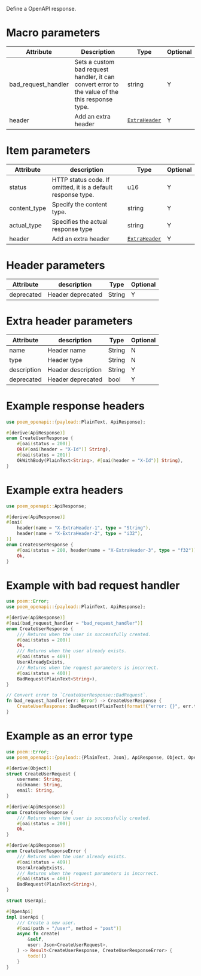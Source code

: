 Define a OpenAPI response.

# Macro parameters

| Attribute           | Description                                                                                     | Type                                                       | Optional |
|---------------------|-------------------------------------------------------------------------------------------------|------------------------------------------------------------|----------|
| bad_request_handler | Sets a custom bad request handler, it can convert error to the value of the this response type. | string                                                     | Y        |
| header              | Add an extra header                                                                             | [`ExtraHeader`](macro@ApiResponse#extra-header-parameters) | Y        |

# Item parameters

| Attribute    | description                                                  | Type                                                       | Optional |
|--------------|--------------------------------------------------------------|------------------------------------------------------------|----------|
| status       | HTTP status code. If omitted, it is a default response type. | u16                                                        | Y        |
| content_type | Specify the content type.                                    | string                                                     | Y        |
| actual_type  | Specifies the actual response type                           | string                                                     | Y        |
| header       | Add an extra header                                          | [`ExtraHeader`](macro@ApiResponse#extra-header-parameters) | Y        |

# Header parameters

| Attribute  | description       | Type   | Optional |
|------------|-------------------|--------|----------|
| deprecated | Header deprecated | String | Y        |

# Extra header parameters

| Attribute   | description        | Type   | Optional |
|-------------|--------------------|--------|----------|
| name        | Header name        | String | N        |
| type        | Header type        | String | N        |
| description | Header description | String | Y        |
| deprecated  | Header deprecated  | bool   | Y        |

# Example response headers

```rust
use poem_openapi::{payload::PlainText, ApiResponse};

#[derive(ApiResponse)]
enum CreateUserResponse {
    #[oai(status = 200)]
    Ok(#[oai(header = "X-Id")] String),
    #[oai(status = 201)]
    OkWithBody(PlainText<String>, #[oai(header = "X-Id")] String),
}
```

# Example extra headers

```rust
use poem_openapi::ApiResponse;

#[derive(ApiResponse)]
#[oai(
    header(name = "X-ExtraHeader-1", type = "String"),
    header(name = "X-ExtraHeader-2", type = "i32"),
)]
enum CreateUserResponse {
    #[oai(status = 200, header(name = "X-ExtraHeader-3", type = "f32"))]
    Ok,
}
```

# Example with bad request handler

```rust
use poem::Error;
use poem_openapi::{payload::PlainText, ApiResponse};

#[derive(ApiResponse)]
#[oai(bad_request_handler = "bad_request_handler")]
enum CreateUserResponse {
    /// Returns when the user is successfully created.
    #[oai(status = 200)]
    Ok,
    /// Returns when the user already exists.
    #[oai(status = 409)]
    UserAlreadyExists,
    /// Returns when the request parameters is incorrect.
    #[oai(status = 400)]
    BadRequest(PlainText<String>),
}

// Convert error to `CreateUserResponse::BadRequest`.
fn bad_request_handler(err: Error) -> CreateUserResponse {
    CreateUserResponse::BadRequest(PlainText(format!("error: {}", err.to_string())))
}
```

# Example as an error type

```rust
use poem::Error;
use poem_openapi::{payload::{PlainText, Json}, ApiResponse, Object, OpenApi};

#[derive(Object)]
struct CreateUserRequest {
    username: String,
    nickname: String,
    email: String,
}

#[derive(ApiResponse)]
enum CreateUserResponse {
    /// Returns when the user is successfully created.
    #[oai(status = 200)]
    Ok,
}

#[derive(ApiResponse)]
enum CreateUserResponseError {
    /// Returns when the user already exists.
    #[oai(status = 409)]
    UserAlreadyExists,
    /// Returns when the request parameters is incorrect.
    #[oai(status = 400)]
    BadRequest(PlainText<String>),
}

struct UserApi;

#[OpenApi]
impl UserApi {
    /// Create a new user.
    #[oai(path = "/user", method = "post")]
    async fn create(
        &self,
        user: Json<CreateUserRequest>,
    ) -> Result<CreateUserResponse, CreateUserResponseError> {
        todo!()
    }
}
```
